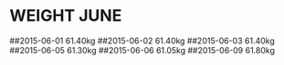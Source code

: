 # WEIGHT JUNE
##2015-06-01    61.40kg
##2015-06-02    61.40kg
##2015-06-03    61.40kg
##2015-06-05    61.30kg
##2015-06-06    61.05kg
##2015-06-09    61.80kg

